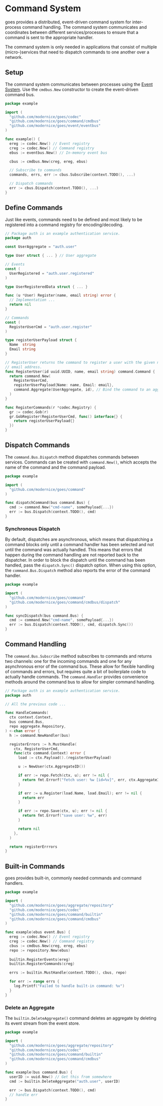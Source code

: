 # Command System

goes provides a distributed, event-driven command system for inter-process
command handling. The command system communicates and coordinates between
different services/processes to ensure that a command is sent to the appropriate
handler.

The command system is only needed in applications that consist of multiple
(micro-)services that need to dispatch commands to one another over a network.


## Setup

The command system communicates between processes using the [Event System](
http://github.com/modernice/goes/event). Use the `cmdbus.New` constructor to
create the event-driven command bus.

```go
package example

import (
  "github.com/modernice/goes/codec"
  "github.com/modernice/goes/command/cmdbus"
  "github.com/modernice/goes/event/eventbus"
)

func example() {
  ereg := codec.New() // Event registry
  creg := codec.New() // Command registry
  ebus := eventbus.New() // In-memory event bus

  cbus := cmdbus.New(creg, ereg, ebus)

  // Subscribe to commands
  commands, errs, err := cbus.Subscribe(context.TODO(), ...)

  // Dispatch commands
  err := cbus.Dispatch(context.TODO(), ...)
}
```

## Define Commands

Just like events, commands need to be defined and most likely to be registered
into a command registry for encoding/decoding.

```go
// Package auth is an example authentication service.
package auth

const UserAggregate = "auth.user"

type User struct { ... } // User aggregate

// Events
const (
  UserRegistered = "auth.user.registered"
)

type UserRegisteredData struct { ... }

func (u *User) Register(name, email string) error {
  // Implementation ...
  return nil
}

// Commands
const (
  RegisterUserCmd = "auth.user.register"
)

type registerUserPayload struct {
  Name  string
  Email string
}

// RegisterUser returns the command to register a user with the given name and
// email address.
func RegisterUser(id uuid.UUID, name, email string) command.Command {
  return command.New(
    RegisterUserCmd,
    registerUserPayload{Name: name, Email: email},
    command.Aggregate(UserAggregate, id), // Bind the command to an aggregate
  )
}

func RegisterCommands(r *codec.Registry) {
  gr := codec.Gob(r)
  gr.GobRegister(RegisterUserCmd, func() interface{} {
    return registerUserPayload{}
  })
}
```

## Dispatch Commands

The `command.Bus.Dispatch` method dispatches commands between services. Commands
can be created with `command.New()`, which accepts the name of the command and
the command payload.

```go
package example

import (
  "github.com/modernice/goes/command"
)

func dispatchCommand(bus command.Bus) {
  cmd := command.New("cmd-name", somePayload{...})
  err := bus.Dispatch(context.TODO(), cmd)
}
```

### Synchronous Dispatch

By default, dispatches are asynchronous, which means that dispatching a command
blocks only until a command handler has been selected and not until the command
was actually handled. This means that errors that happen during the command
handling are not reported back to the dispatcher. In order to block the dispatch
until the command has been handled, pass the `dispatch.Sync()` dispatch option.
When using this option, the `command.Bus.Dispatch` method also reports the error
of the command handler.

```go
package example

import (
  "github.com/modernice/goes/command"
  "github.com/modernice/goes/command/cmdbus/dispatch"
)

func syncDispatch(bus command.Bus) {
  cmd := command.New("cmd-name", somePayload{...})
  err := bus.Dispatch(context.TODO(), cmd, dispatch.Sync())
}
```

## Command Handling

The `command.Bus.Subscribe` method subscribes to commands and returns two
channels: one for the incoming commands and one for any asynchronous error of
the command bus. These allow for flexible handling of commands and errors, but
requires quite a bit of boilerplate code to actually handle commands. The
`command.Handler` provides convenience methods around the command bus to allow
for simpler command handling.

```go
// Package auth is an example authentication service.
package auth

// All the previous code ...

func HandleCommands(
  ctx context.Context,
  bus command.Bus,
  repo aggregate.Repository,
) <-chan error {
  h := command.NewHandler(bus)

  registerErrors := h.MustHandle(
    ctx, RegisterUserCmd,
    func(ctx command.Context) error {
      load := ctx.Payload().(registerUserPayload)

      u := NewUser(ctx.AggregateID())

      if err := repo.Fetch(ctx, u); err != nil {
        return fmt.Errorf("fetch user: %w [id=%v]", err, ctx.AggregateID())
      }

      if err := u.Register(load.Name, load.Email); err != nil {
        return err
      }

      if err := repo.Save(ctx, u); err != nil {
        return fmt.Errorf("save user: %w", err)
      }

      return nil
    },
  )

  return registerErrrors
}
```

## Built-in Commands

goes provides built-in, commonly needed commands and command handlers.

```go
package example

import (
  "github.com/modernice/goes/aggregate/repository"
  "github.com/modernice/goes/codec"
  "github.com/modernice/goes/command/builtin"
  "github.com/modernice/goes/command/cmdbus"
)

func example(ebus event.Bus) {
  ereg := codec.New() // Event registry
  creg := codec.New() // Command registry
  cbus := cmdbus.New(creg, ereg, ebus)
  repo := repository.New(ebus)
  
  builtin.RegisterEvents(ereg)
  builtin.RegisterCommands(creg)

  errs := builtin.MustHandle(context.TODO(), cbus, repo)

  for err := range errs {
    log.Printf("Failed to handle built-in command: %v")
  }
}
```

### Delete an Aggregate

The `builtin.DeleteAggregate()` command deletes an aggregate by deleting its
event stream from the event store.

```go
package example

import (
  "github.com/modernice/goes/aggregate/repository"
  "github.com/modernice/goes/codec"
  "github.com/modernice/goes/command/builtin"
  "github.com/modernice/goes/command/cmdbus"
)

func example(bus command.Bus) {
  userID := uuid.New() // Get this from somewhere
  cmd := builtin.DeleteAggregate("auth.user", userID)

  err := bus.Dispatch(context.TODO(), cmd)
  // handle err
}
```
